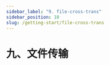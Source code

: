 ```yaml
---
sidebar_label: "9. file-cross-trans"
sidebar_position: 10
slug: /getting-start/file-cross-trans
---
```


# 九、文件传输

